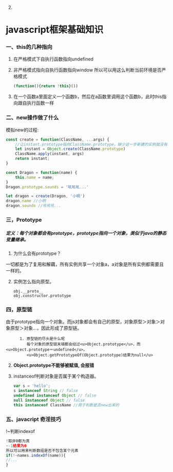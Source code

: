 2. 

   # javascript框架基础知识

   

   

   ### 一、this的几种指向

   1. 在严格模式下自执行函数指向undefined
   
   2. 非严格模式指向自执行函数指向window
      所以可以用这么判断当前环境是否严格模式
   
      ```javascript
      (function(){return !this}())
      ```

   3. 在一个函数a里面定义一个函数b，然后在a函数里调用这个函数b，此时this指向跟自执行函数一样

   ### 二、new操作做了什么

   模拟new的过程:
   
   ```javascript
   const create = function(ClassName, ...args) {
       //让instant.prototype指向ClassName.prototype，缺少这一步新建的实例就没有ClassName原型
       let instant = Object.create(ClassName.prototype)
       ClassName.apply(instant, args)
       return instant;
   }
   
   const Dragon = function(name) {
       this.name = name;
   }
   Dragon.prototype.sounds = '吼吼吼...'
   
   let dragon = create(Dragon, '小明')	
   dragon.name //小明
   dragon.sounds //吼吼吼...
   ```
   
   ### 三，Prototype
   
   ##### 定义：每个对象都会有prototype，prototype指向一个对象，类似于java的静态变量继承。

   1. 为什么会有prototype？
   
   一切都是为了复用和解藕，所有实例共享一个对象a，a对象是所有实例都需要且一样的。
   
   2. 实例怎么指向原型。
   
      ```
      obj.__proto__
      obj.constructor.prototype
      ```
   
      
   
   ### 四，原型链
   
   由于prototype指向一个对象。而js对象都会有自己的原型，对象原型＞对象＞对象原型＞对象...，因此形成了原型链。
   
          1. 原型链的尽头是什么呢
             每个对象的原型链末端都会经过<u>Object.prototype</u>，而<u>Object.prototype＝undefined</u>。
             <u>Object.getPrototypeOf(Object.prototype)结果为null</u>
   
   2. **Object.prototype不能够被赋值, 会报错**
   
   3. instanceof判断对象是否属于某个构造器。
   
      [^注意]: 1. 只要一个对象的原型不是`null`，`instanceof`运算符的判断就不会失真；2. 对于`undefined`和`null`，`instanceOf`运算符总是返回`false`； 3. instanceof不适用原始类型的值。
   
      ```js
      var s = 'hello';
      s instanceof String // false
      undefined instanceof Object // false
      null instanceof Object // false
      this instanceof ClassName //用于判断是否new出来的
      ```
   
      
   
      
   
   ### 五、javacript 奇淫技巧
   
   !~判断indexof
   
   ```js
   !取非0都为真
   ~-1结果为0
   所以可以用来判断数组是否不包含某个元素
   if(!~names.indexOf(name)){
   //...
   }
   ```
   
   